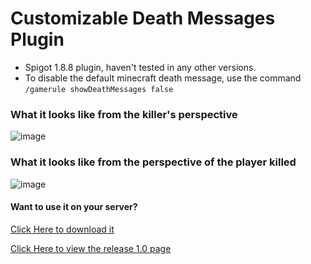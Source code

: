 # Customizable Death Messages Plugin
- Spigot 1.8.8 plugin, haven't tested in any other versions.
- To disable the default minecraft death message, use the command `/gamerule showDeathMessages false`

### What it looks like from the killer's perspective
![image](https://user-images.githubusercontent.com/69511006/189534597-f818857b-23c5-48ef-9c73-66c4fe458240.png)
### What it looks like from the perspective of the player killed
![image](https://user-images.githubusercontent.com/69511006/189534656-61fba40c-bb9a-4673-ac52-4603da438394.png)

#### Want to use it on your server?
[Click Here to download it](https://github.com/mallusrgreatv2/deathMessagesExample/releases/download/v1.0/DeathMessage.jar)

[Click Here to view the release 1.0 page](https://github.com/mallusrgreatv2/deathMessagesExample/releases/tag/v1.0)
